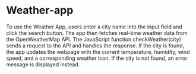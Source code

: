 # Weather-app

To use the Weather App, users enter a city name into the input field and click the search button. The app then fetches real-time weather data from the OpenWeatherMap API. The JavaScript function checkWeather(city) sends a request to the API and handles the response. If the city is found, the app updates the webpage with the current temperature, humidity, wind speed, and a corresponding weather icon. If the city is not found, an error message is displayed instead.
